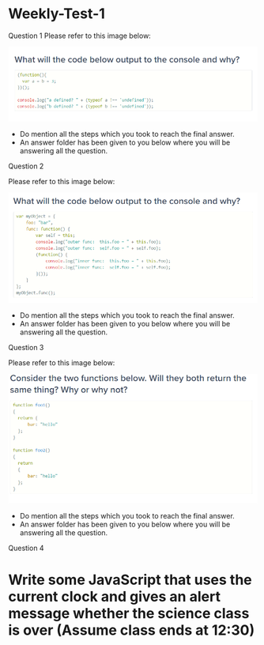 # Weekly-Test-1

Question 1
Please refer to this image below:

![alt text](../Images/Js%20test-1.png)

- Do mention all the steps which you took to reach the final answer.
- An answer folder has been given to you below where you will be answering all the question.

Question 2

Please refer to this image below:

![alt text](../Images/Js%20test-2.png)

- Do mention all the steps which you took to reach the final answer.
- An answer folder has been given to you below where you will be answering all the question.

Question 3

Please refer to this image below:

![alt text](../Images/Js%20test-3.png)

- Do mention all the steps which you took to reach the final answer.
- An answer folder has been given to you below where you will be answering all the question.

Question 4

# Write some JavaScript that uses the current clock and gives an alert message whether the science class is over (Assume class ends at 12:30)
